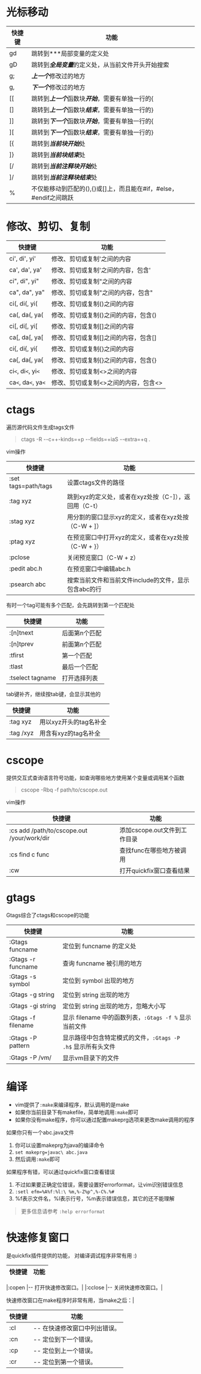 # 光标移动
|快捷键 | 功能 |
|--- |--- |
|gd | 跳转到***局部变量的定义处 |
|gD | 跳转到***全局变量***的定义处，从当前文件开头开始搜索 |
|g; | ***上一个***修改过的地方 |
|g, | ***下一个***修改过的地方 |
|[[ | 跳转到***上一个***函数块***开始***，需要有单独一行的{ |
|[] | 跳转到***上一个***函数块***结束***，需要有单独一行的} |
|]] | 跳转到***下一个***函数块***开始***，需要有单独一行的{ |
|][ | 跳转到***下一个***函数块***结束***，需要有单独一行的} |
|[{ | 跳转到***当前块开始***处 |
|]} | 跳转到***当前块结束***处 |
|[/ | 跳转到***当前注释块开始***处 |
|]/ | 跳转到***当前注释块结束***处 |
|% | 不仅能移动到匹配的(),{}或[]上，而且能在#if，#else， #endif之间跳跃|


# 修改、剪切、复制
|快捷键 | 功能 |
|--- |--- |
|ci', di', yi' | 修改、剪切或复制'之间的内容 |
|ca', da', ya' | 修改、剪切或复制'之间的内容，包含' |
|ci", di", yi" | 修改、剪切或复制"之间的内容 |
|ca", da", ya" | 修改、剪切或复制"之间的内容，包含" |
|ci(, di(, yi( | 修改、剪切或复制()之间的内容 |
|ca(, da(, ya( | 修改、剪切或复制()之间的内容，包含() |
|ci[, di[, yi[ | 修改、剪切或复制[]之间的内容 |
|ca[, da[, ya[ | 修改、剪切或复制[]之间的内容，包含[] |
|ci{, di{, yi{ | 修改、剪切或复制{}之间的内容 |
|ca{, da{, ya{ | 修改、剪切或复制{}之间的内容，包含{} |
|ci`<`, di`<`, yi`<`| 修改、剪切或复制<>之间的内容 |
|ca`<`, da`<`, ya`<` | 修改、剪切或复制<>之间的内容，包含<> |


# ctags
遍历源代码文件生成tags文件

> ctags -R --c++-kinds=+p --fields=+iaS --extra=+q .

vim操作

|快捷键 | 功能 |
|--- |--- |
|:set tags=path/tags | 设置ctags文件的路径 |
|:tag xyz | 跳到xyz的定义处，或者在xyz处按（C-]），返回用（C-t）|
|:stag xyz | 用分割的窗口显示xyz的定义，或者在xyz处按（C-W + ]）|
|:ptag xyz | 在预览窗口中打开xyz的定义，或者在xyz处按（C-W + }）|
|:pclose | 关闭预览窗口（C-W + z）|
|:pedit abc.h | 在预览窗口中编辑abc.h |
|:psearch abc | 搜索当前文件和当前文件include的文件，显示包含abc的行 |

有时一个tag可能有多个匹配，会先跳转到第一个匹配处

|快捷键 | 功能 |
|--- |--- |
|:[n]tnext | 后面第n个匹配 |
|:[n]tprev | 前面第n个匹配 |
|:tfirst | 第一个匹配 |
|:tlast | 最后一个匹配 |
|:tselect tagname | 打开选择列表 |

tab键补齐，继续按tab键，会显示其他的

|快捷键 | 功能 |
|--- |--- |
|:tag xyz  | 用以xyz开头的tag名补全 |
|:tag /xyz | 用含有xyz的tag名补全 |


# cscope
提供交互式查询语言符号功能，如查询哪些地方使用某个变量或调用某个函数

> cscope -Rbq -f path/to/cscope.out  

vim操作

|快捷键 | 功能 |
|--- |--- |
|:cs add /path/to/cscope.out /your/work/dir| 添加cscope.out文件到工作目录|
|:cs find c func | 查找func在哪些地方被调用 |
|:cw | 打开quickfix窗口查看结果 |


# gtags
Gtags综合了ctags和cscope的功能

|快捷键 | 功能 |
|--- |--- |
|:Gtags funcname | 定位到 funcname 的定义处 |
|:Gtags -r funcname | 查询 funcname 被引用的地方 |
|:Gtags -s symbol | 定位到 symbol 出现的地方 |
|:Gtags -g string | 定位到 string 出现的地方 |
|:Gtags -gi string | 定位到 string 出现的地方，忽略大小写 |
|:Gtags -f filename | 显示 filename 中的函数列表，`:Gtags -f %` 显示当前文件|
|:Gtags -P pattern | 显示路径中包含特定模式的文件，`:Gtags -P .h$` 显示所有头文件 |
|:Gtags -P /vm/ | 显示vm目录下的文件 |


# 编译
- vim提供了`:make`来编译程序，默认调用的是make 
- 如果你当前目录下有makefile，简单地调用`:make`即可
- 如果你没有make程序，你可以通过配置makeprg选项来更改make调用的程序

如果你只有一个abc.java文件
1. 你可以设置makeprg为java的编译命令
2. `set makeprg=javac\ abc.java`
3. 然后调用`:make`即可

如果程序有错，可以通过quickfix窗口查看错误 
1. 不过如果要正确定位错误，需要设置好errorformat，让vim识别错误信息
2. `:setl efm=%A%f:%l:\ %m,%-Z%p^,%-C%.%#`
3. %f表示文件名，%l表示行号，%m表示错误信息，其它的还不能理解

> 更多信息请参考 `:help errorformat`


# 快速修复窗口
是quickfix插件提供的功能， 对编译调试程序非常有用 :)

|快捷键 | 功能 |
|--- |--- |

|:copen |-- 打开快速修改窗口。|
|:cclose |-- 关闭快速修改窗口。|

快速修改窗口在make程序时非常有用，当make之后：|

|快捷键 | 功能 |
|--- |--- |
|:cl |-- 在快速修改窗口中列出错误。|
|:cn |-- 定位到下一个错误。|
|:cp | -- 定位到上一个错误。|
|:cr |-- 定位到第一个错误。|

